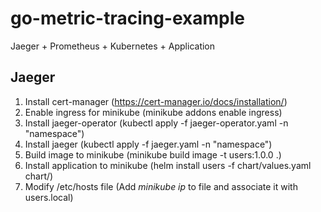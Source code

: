# go-metric-tracing-example
Jaeger + Prometheus + Kubernetes + Application

## Jaeger

1. Install cert-manager (https://cert-manager.io/docs/installation/)  
2. Enable ingress for minikube (minikube addons enable ingress)  
3. Install jaeger-operator (kubectl apply -f jaeger-operator.yaml -n "namespace")  
4. Install jaeger (kubectl apply -f jaeger.yaml -n "namespace")  
5. Build image to minikube (minikube build image -t users:1.0.0 .)  
6. Install application to minikube (helm install users -f chart/values.yaml chart/)
7. Modify /etc/hosts file (Add _minikube ip_ to file and associate it with users.local)  